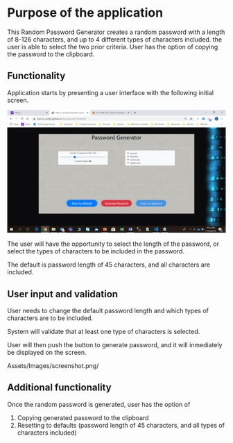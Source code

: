 ﻿# Purpose of the application

This Random Password Generator creates a random password with a length of 8-126 characters, and up to 4 different types of characters included.  the user is able to select the two prior criteria.  User has the option of copying the password to the clipboard.


## Functionality

Application starts by presenting a user interface with the following initial screen.

![Portfolio Contact](./Assets/Images/initial_screen.png)

The user will have the opportunity to select the length of the password, or select the types of characters to be included in the password.

The default is password length of 45 characters, and all characters are included.


## User input and validation

User needs to change the default password length and which types of characters are to be included.

System will validate that at least one type of characters is selected.

User will then push the button to generate password, and it will inmediately be displayed on the screen.

Assets/Images/screenshot.png/


## Additional functionality

Once the random password is generated, user has the option of 

1) Copying generated password to the clipboard
2) Resetting to defaults (password length of 45 characters, and all types of characters included)


